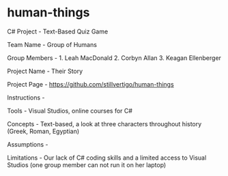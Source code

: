 # human-things
C# Project - Text-Based Quiz Game

Team Name - Group of Humans

Group Members - 1. Leah MacDonald
                2. Corbyn Allan
                3. Keagan Ellenberger

Project Name - Their Story

Project Page - https://github.com/stillvertigo/human-things

Instructions - 

Tools - Visual Studios, online courses for C#

Concepts - Text-based, a look at three characters throughout history (Greek, Roman, Egyptian)

Assumptions - 

Limitations - Our lack of C# coding skills and a limited access to Visual Studios (one group member can not run it on her laptop)
